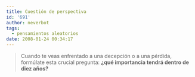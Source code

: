 ```yaml
---
title: Cuestión de perspectiva
id: '691'
author: neverbot
tags:
  - pensamientos aleatorios
date: 2008-01-24 00:34:17
---
```


> Cuando te veas enfrentado a una decepción o a una pérdida, formúlate esta crucial pregunta: **¿qué importancia tendrá dentro de diez años?**
